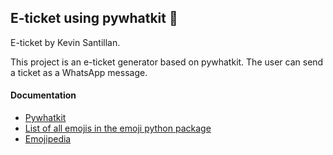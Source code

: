 ## E-ticket using pywhatkit :ticket:

E-ticket by Kevin Santillan.<br>

This project is an e-ticket generator based on pywhatkit. The user can send a ticket as a WhatsApp message.<br>



#### Documentation
- [Pywhatkit](https://pypi.org/project/pywhatkit/)<br>
- [List of all emojis in the emoji python package](https://carpedm20.github.io/emoji/)<br>
- [Emojipedia](https://emojipedia.org/)<br>
